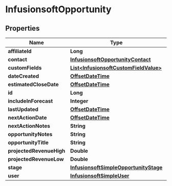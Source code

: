 
# InfusionsoftOpportunity

## Properties
Name | Type | Description | Notes
------------ | ------------- | ------------- | -------------
**affiliateId** | **Long** |  |  [optional]
**contact** | [**InfusionsoftOpportunityContact**](InfusionsoftOpportunityContact.md) |  | 
**customFields** | [**List&lt;InfusionsoftCustomFieldValue&gt;**](InfusionsoftCustomFieldValue.md) |  |  [optional]
**dateCreated** | [**OffsetDateTime**](OffsetDateTime.md) |  |  [optional]
**estimatedCloseDate** | [**OffsetDateTime**](OffsetDateTime.md) |  |  [optional]
**id** | **Long** |  |  [optional]
**includeInForecast** | **Integer** |  |  [optional]
**lastUpdated** | [**OffsetDateTime**](OffsetDateTime.md) |  |  [optional]
**nextActionDate** | [**OffsetDateTime**](OffsetDateTime.md) |  |  [optional]
**nextActionNotes** | **String** |  |  [optional]
**opportunityNotes** | **String** |  |  [optional]
**opportunityTitle** | **String** |  | 
**projectedRevenueHigh** | **Double** |  |  [optional]
**projectedRevenueLow** | **Double** |  |  [optional]
**stage** | [**InfusionsoftSimpleOpportunityStage**](InfusionsoftSimpleOpportunityStage.md) |  | 
**user** | [**InfusionsoftSimpleUser**](InfusionsoftSimpleUser.md) |  |  [optional]




